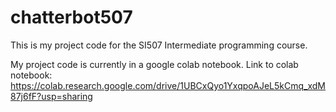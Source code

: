 # chatterbot507
This is my project code for the SI507 Intermediate programming course. 

My project code is currently in a google colab notebook.
Link to colab notebook: https://colab.research.google.com/drive/1UBCxQyo1YxqpoAJeL5kCmq_xdM87j6fF?usp=sharing
